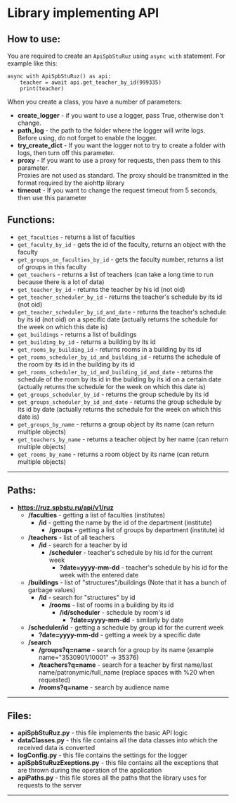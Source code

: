 # Library implementing API
## How to use:
You are required to create an `ApiSpbStuRuz` using `async with` statement. For example like this:
```(python)
async with ApiSpbStuRuz() as api:
    teacher = await api.get_teacher_by_id(999335)
    print(teacher)
```
When you create a class, you have a number of parameters:
* **create_logger** - if you want to use a logger, pass True, otherwise don't change.
* **path_log** - the path to the folder where the logger will write logs.  
Before using, do not forget to enable the logger.
* **try_create_dict** - If you want the logger not to try to create a folder with logs,
then turn off this parameter.
* **proxy** - If you want to use a proxy for requests, then pass them to this parameter.  
Proxies are not used as standard. The proxy should be transmitted in the format required by the aiohttp library
* **timeout** - If you want to change the request timeout from 5 seconds, then use this parameter
## Functions:
* `get_faculties` - returns a list of faculties
* `get_faculty_by_id` - gets the id of the faculty, returns an object with the faculty
* `get_groups_on_faculties_by_id` - gets the faculty number, returns a list of groups in this faculty
* `get_teachers` - returns a list of teachers (can take a long time to run because there is a lot of data)
* `get_teacher_by_id` - returns the teacher by his id (not oid)
* `get_teacher_scheduler_by_id` - returns the teacher's schedule by its id (not oid)
* `get_teacher_scheduler_by_id_and_date` - returns the teacher's schedule by its id (not oid) on a specific 
date (actually returns the schedule for the week on which this date is)
* `get_buildings` - returns a list of buildings
* `get_building_by_id` - returns a building by its id
* `get_rooms_by_building_id` - returns rooms in a building by its id
* `get_rooms_scheduler_by_id_and_building_id` - returns the schedule of the room by its id in the building by its id
* `get_rooms_scheduler_by_id_and_building_id_and_date` - returns the schedule of the room by its id in the building by 
its id on a certain date (actually returns the schedule for the week on which this date is)
* `get_groups_scheduler_by_id` - returns the group schedule by its id
* `get_groups_scheduler_by_id_and_date` - returns the group schedule by its id by date 
(actually returns the schedule for the week on which this date is)
* `get_groups_by_name` - returns a group object by its name (сan return multiple objects)
* `get_teachers_by_name` - returns a teacher object by her name (сan return multiple objects)
* `get_rooms_by_name` - returns a room object by its name (сan return multiple objects)
___
## Paths:
* **https://ruz.spbstu.ru/api/v1/ruz**
  * **/faculties** - getting a list of faculties (institutes)
    * **/id** - getting the name by the id of the department (institute)
      * **/groups** - getting a list of groups by department (institute) id
  * **/teachers** - list of all teachers
    * **/id** - search for a teacher by id
      * **/scheduler** - teacher's schedule by his id for the current week
        * **?date=yyyy-mm-dd** - teacher's schedule by his id for the week with the entered date
  * **/buildings** - list of "structures"/buildings (Note that it has a bunch of garbage values)
    * **/id** - search for "structures" by id
      * **/rooms** - list of rooms in a building by its id
        * **/id/scheduler** - schedule by room's id
          * **?date=yyyy-mm-dd** - similarly by date
  * **/scheduler/id** - getting a schedule by group id for the current week
    * **?date=yyyy-mm-dd** - getting a week by a specific date
  * **/search**
    * **/groups?q=name** - search for a group by its name (example name="3530901/10001" -> 35376)
    * **/teachers?q=name** - search for a teacher by first name/last name/patronymic/full_name (replace spaces with %20 when requested)
    * **/rooms?q=name** - search by audience name
___
## Files:
* **apiSpbStuRuz.py** - this file implements the basic API logic
* **dataClasses.py** - this file contains all the data classes into which the received data is converted
* **logConfig.py** - this file contains the settings for the logger
* **apiSpbStuRuzExeptions.py** - this file contains all the exceptions that are thrown during the operation of the application
* **apiPaths.py** - this file stores all the paths that the library uses for requests to the server
___
